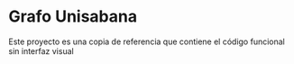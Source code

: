 # Grafo Unisabana

Este proyecto es una copia de referencia que contiene el código funcional sin interfaz visual
